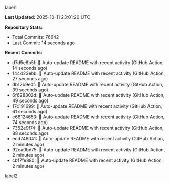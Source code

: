 
label1 
<!-- ACTIVITY_START -->
**Last Updated:** 2025-10-11 23:01:20 UTC

**Repository Stats:**
- Total Commits: 76642
- Last Commit: 14 seconds ago

**Recent Commits:**
- d7d5e6b5f: 🤖 Auto-update README with recent activity (GitHub Action, 14 seconds ago)
- 144423ebb: 🤖 Auto-update README with recent activity (GitHub Action, 27 seconds ago)
- db12b9e0f: 🤖 Auto-update README with recent activity (GitHub Action, 39 seconds ago)
- 6f628802d: 🤖 Auto-update README with recent activity (GitHub Action, 49 seconds ago)
- 17c191699: 🤖 Auto-update README with recent activity (GitHub Action, 61 seconds ago)
- e68124653: 🤖 Auto-update README with recent activity (GitHub Action, 74 seconds ago)
- 7352e9f74: 🤖 Auto-update README with recent activity (GitHub Action, 88 seconds ago)
- ecd748041: 🤖 Auto-update README with recent activity (GitHub Action, 2 minutes ago)
- 92ca0bd75: 🤖 Auto-update README with recent activity (GitHub Action, 2 minutes ago)
- cbf7fe880: 🤖 Auto-update README with recent activity (GitHub Action, 2 minutes ago)
<!-- ACTIVITY_END -->

label2
